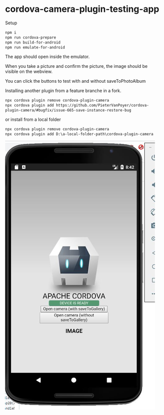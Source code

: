 # cordova-camera-plugin-testing-app

Setup

````
npm i
npm run cordova-prepare
npm run build-for-android
npm run emulate-for-android
````

The app should open inside the emulator.

When you take a picture and confirm the picture, the image should be visible on the webview.

You can click the buttons to test with and without saveToPhotoAlbum

Installing another plugin from a feature branche in a fork.

````
npx cordova plugin remove cordova-plugin-camera
npx cordova plugin add https://github.com/PieterVanPoyer/cordova-plugin-camera/#bugfix/issue-665-save-instance-restore-bug
````

or install from a local folder
````
npx cordova plugin remove cordova-plugin-camera
npx cordova plugin add D:\a-local-folder-path\cordova-plugin-camera
````

![Reproduction UI](ReproductionUI.JPG)

